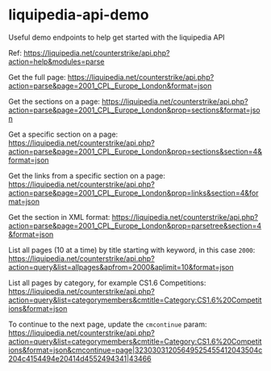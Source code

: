 # liquipedia-api-demo
Useful demo endpoints to help get started with the liquipedia API

Ref: https://liquipedia.net/counterstrike/api.php?action=help&modules=parse

Get the full page:
https://liquipedia.net/counterstrike/api.php?action=parse&page=2001_CPL_Europe_London&format=json

Get the sections on a page:
https://liquipedia.net/counterstrike/api.php?action=parse&page=2001_CPL_Europe_London&prop=sections&format=json

Get a specific section on a page:
https://liquipedia.net/counterstrike/api.php?action=parse&page=2001_CPL_Europe_London&prop=sections&section=4&format=json

Get the links from a specific section on a page:
https://liquipedia.net/counterstrike/api.php?action=parse&page=2001_CPL_Europe_London&prop=links&section=4&format=json

Get the section in XML format:
https://liquipedia.net/counterstrike/api.php?action=parse&page=2001_CPL_Europe_London&prop=parsetree&section=4&format=json

List all pages (10 at a time) by title starting with keyword, in this case `2000`:
https://liquipedia.net/counterstrike/api.php?action=query&list=allpages&apfrom=2000&aplimit=10&format=json

List all pages by category, for example CS1.6 Competitions:
https://liquipedia.net/counterstrike/api.php?action=query&list=categorymembers&cmtitle=Category:CS1.6%20Competitions&format=json

To continue to the next page, update the `cmcontinue` param:
https://liquipedia.net/counterstrike/api.php?action=query&list=categorymembers&cmtitle=Category:CS1.6%20Competitions&format=json&cmcontinue=page|32303031205649525455412043504c204c4154494e20414d4552494341|43466
